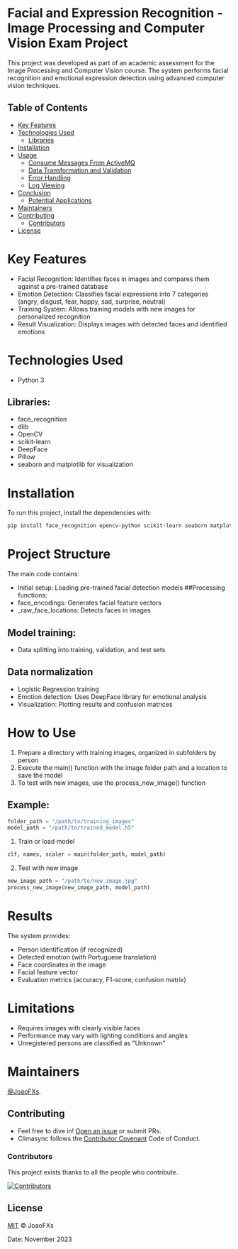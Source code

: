# Facial and Expression Recognition - Image Processing and Computer Vision Exam Project
This project was developed as part of an academic assessment for the Image Processing and Computer Vision course. The system performs facial recognition and emotional expression detection using advanced computer vision techniques.
## Table of Contents

- [Key Features](#key-features)
- [Technologies Used](#technologies-used)
  - [Libraries](#libraries)
- [Installation](#installation)
- [Usage](#usage)
  - [Consume Messages From ActiveMQ](#consume-messages-from-activemq)
  - [Data Transformation and Validation](#data-transformation-and-validation)
  - [Error Handling](#error-handling)
  - [Log Viewing](#log-viewing)
- [Conclusion](#conclusion)
  - [Potential Applications](#potential-applications)
- [Maintainers](#maintainers)
- [Contributing](#contributing)
	- [Contributors](#contributors)
- [License](#license)
  
# Key Features
- Facial Recognition: Identifies faces in images and compares them against a pre-trained database
- Emotion Detection: Classifies facial expressions into 7 categories (angry, disgust, fear, happy, sad, surprise, neutral)
- Training System: Allows training models with new images for personalized recognition
- Result Visualization: Displays images with detected faces and identified emotions

# Technologies Used
- Python 3
## Libraries:
- face_recognition
- dlib
- OpenCV
- scikit-learn
- DeepFace
- Pillow
- seaborn and matplotlib for visualization

# Installation
To run this project, install the dependencies with:
```bash
pip install face_recognition opencv-python scikit-learn seaborn matplotlib deepface
```
# Project Structure
The main code contains:
- Initial setup: Loading pre-trained facial detection models
##Processing functions:
- face_encodings: Generates facial feature vectors
- _raw_face_locations: Detects faces in images
## Model training:
- Data splitting into training, validation, and test sets
## Data normalization
- Logistic Regression training
- Emotion detection: Uses DeepFace library for emotional analysis
- Visualization: Plotting results and confusion matrices

# How to Use
1. Prepare a directory with training images, organized in subfolders by person
2. Execute the main() function with the image folder path and a location to save the model
3. To test with new images, use the process_new_image() function

## Example:
```python
folder_path = "/path/to/training_images"
model_path = "/path/to/trained_model.h5"
```
1. Train or load model
```python
clf, names, scaler = main(folder_path, model_path)
```
2. Test with new image
```python
new_image_path = "/path/to/new_image.jpg"
process_new_image(new_image_path, model_path)
```
# Results
The system provides:
- Person identification (if recognized)
- Detected emotion (with Portuguese translation)
- Face coordinates in the image
- Facial feature vector
- Evaluation metrics (accuracy, F1-score, confusion matrix)

# Limitations
- Requires images with clearly visible faces
- Performance may vary with lighting conditions and angles
- Unregistered persons are classified as "Unknown"

# Maintainers

[@JoaoFXs](https://github.com/JoaoFXs).

## Contributing

- Feel free to dive in! [Open an issue](https://github.com/JoaoFXs/climasync/issues) or submit PRs.
- Climasync follows the [Contributor Covenant](http://contributor-covenant.org/version/1/3/0/) Code of Conduct.

### Contributors

This project exists thanks to all the people who contribute.

[![Contributors](https://contributors-img.web.app/image?repo=JoaoFXs/climasync)](https://github.com/JoaoFXs/climasync/graphs/contributors)


## License

[MIT](LICENSE) © JoaoFXs

Date: November 2023
